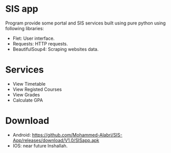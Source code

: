 # SIS app
Program provide some portal and SIS services built using pure python using following libraries:
* Flet: User interface.
* Requests: HTTP requests.
* BeautifulSoup4: Scraping websites data.

# Services
* View Timetable
* View Registed Courses
* View Grades
* Calculate GPA

# Download
* Android: https://github.com/Mohammed-Alabri/SIS-App/releases/download/V1.0/SISapp.apk
* IOS: near future Inshallah.

